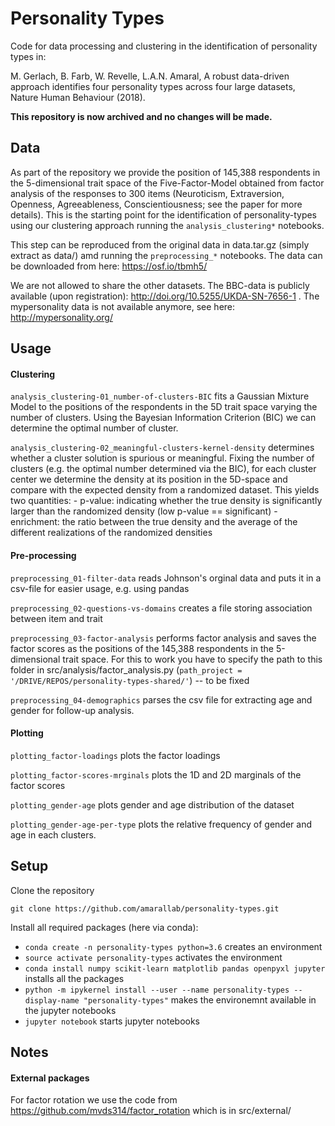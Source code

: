 # Personality Types

Code for data processing and clustering in the identification of personality types in:

M. Gerlach, B. Farb, W. Revelle, L.A.N. Amaral, A robust data-driven approach identifies four personality types across four large datasets, Nature Human Behaviour (2018).

**This repository is now archived and no changes will be made.**

## Data

As part of the repository we provide the position of 145,388 respondents in the 5-dimensional trait space of the Five-Factor-Model obtained from factor analysis of the responses to 300 items (Neuroticism, Extraversion, Openness, Agreeableness, Conscientiousness; see the paper for more details). This is the starting point for the identification of personality-types using our clustering approach running the ```analysis_clustering*``` notebooks.

This step can be reproduced from the original data in data.tar.gz (simply extract as data/) amd running the ```preprocessing_*``` notebooks. The data can be downloaded from here: https://osf.io/tbmh5/ 

We are not allowed to share the other datasets. The BBC-data is publicly available (upon registration): http://doi.org/10.5255/UKDA-SN-7656-1 . The mypersonality data is not available anymore, see here: http://mypersonality.org/

## Usage

#### Clustering

```analysis_clustering-01_number-of-clusters-BIC``` fits a Gaussian Mixture Model to the positions of the respondents in the 5D trait space varying the number of clusters. Using the Bayesian Information Criterion (BIC) we can determine the optimal number of cluster.

```analysis_clustering-02_meaningful-clusters-kernel-density``` determines whether a cluster solution is spurious or meaningful. Fixing the number of clusters (e.g. the optimal number determined via the BIC), for each cluster center we determine the density at its position in the 5D-space and compare with the expected density from a randomized dataset. This yields two quantities:
    - p-value: indicating whether the true density is significantly larger than the randomized density (low p-value == significant)
    - enrichment: the ratio between the true density and the average of the different realizations of the randomized densities 

#### Pre-processing

```preprocessing_01-filter-data``` reads Johnson's orginal data and puts it in a csv-file for easier usage, e.g. using pandas

```preprocessing_02-questions-vs-domains``` creates a file storing association between item and trait

```preprocessing_03-factor-analysis``` performs factor analysis and saves the factor scores as the positions of the 145,388 respondents in the 5-dimensional trait space. For this to work you have to specify the path to this folder in src/analysis/factor_analysis.py (```path_project = '/DRIVE/REPOS/personality-types-shared/'```) -- to be fixed

```preprocessing_04-demographics``` parses the csv file for extracting age and gender for follow-up analysis.


#### Plotting

```plotting_factor-loadings``` plots the factor loadings

```plotting_factor-scores-mrginals``` plots the 1D and 2D marginals of the factor scores

```plotting_gender-age``` plots gender and age distribution of the dataset

```plotting_gender-age-per-type``` plots the relative frequency of gender and age in each clusters.

## Setup

Clone the repository

```git clone https://github.com/amarallab/personality-types.git```

Install all required packages (here via conda):

- ```conda create -n personality-types python=3.6``` creates an environment
- ```source activate personality-types``` activates the environment
- ```conda install numpy scikit-learn matplotlib pandas openpyxl jupyter``` installs all the packages
- ```python -m ipykernel install --user --name personality-types --display-name "personality-types"``` makes the environemnt available in the jupyter notebooks
- ```jupyter notebook``` starts jupyter notebooks 

## Notes

#### External packages

For factor rotation we use the code from https://github.com/mvds314/factor_rotation which is in src/external/
